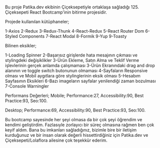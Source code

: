 Bu proje Patika.dev ekibinin Çiçeksepetiyle ortaklaşa sağladığı 125. Çiçeksepeti React Bootcamp'inin bitirme projesidir.

Projede kullanılan kütüphaneler;

1-Axios
2-Redux
3-Redux-Thunk
4-React-Redux
5-React Router Dom
6-Styled Components
7-React Modal
8-Formik
9-Yup
9-Toasty

Bilinen eksikler;

1-Loading Spinner
2-Başarısız girişlerde hata mesajının çıkması ve stylingdeki değişiklikler
3-Ürün Ekleme, Satın Alma ve Teklif Verme işlevlerinin gerçek anlamda çalışmaması
3-Ürün Ekranındaki drag and drop alanının ve toggle switch butonunun olmaması
4-Sayfaların Responsive olması ve Mobil aygıtlara göre stylinglerinin eksik olması
5-Hesabım Sayfasının Eksikleri
6-Bazı imageların sayfalar yenilendiği zaman bozulması
7-Console Warningler

Performans Değerleri;
Mobile;
Performance:27,
Accessibility:90,
Best Practice:93,
Seo:100.

Desktop;
Performance:69,
Accessibility:90,
Best Practice:93,
Seo:100.

Bu bootcamp sayesinde her şeyi olmasa da bir çok şeyi öğrendim ve kendimi geliştirdim. Fazlasıyle zorlayıcı bir süreç olmasına rağmen ben çok keyif aldım. Bana bu imkanları sağladığınız, bizimle bire bir iletişim kurduğunuz ve bir insan olarak değerli hissettirdiğiniz için Patika.dev ve Çiçeksepeti/Lolaflora ailesine çok teşekkür ederim.
